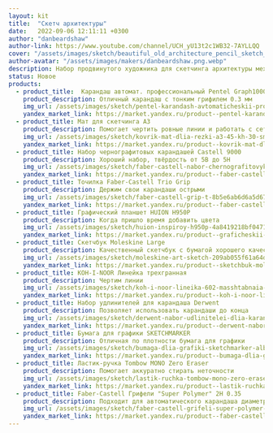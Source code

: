 ```yaml
---
layout: kit
title:  "Скетч архитектуры"
date:   2022-09-06 12:11:11 +0300
author: "danbeardshaw"
author-link: https://www.youtube.com/channel/UCH_yU13t2c1WB32-7AYLLQQ
cover: "/assets/images/sketch/beautiful_old_architecture_pencil_sketch_1.jpg"
author-avatar: "/assets/images/makers/danbeardshaw.png.webp"
description: Набор продвинутого художника для скетчинга архитектуры механическим карандашом
status: Новое
products:
  - product_title:  Карандаш автомат. профессиональный Pentel Graph1000 forPro
    product_description: Отличный карандаш с тонким грифилем 0.3 мм 
    img_url: /assets/images/sketch/pentel-karandash-avtomaticheskii-professionalnyi-graph1000-forpro-chernyi-korpus-0-3-mm-1401890218.webp
    yandex_market_link: https://market.yandex.ru/product--pentel-karandash-avtomaticheskii-professionalnyi-graph1000-forpro-chernyi-korpus-0-3-mm/1401890218
  - product_title: Мат для скетчинга А3
    product_description: Помогает чертить ровные линии и работать с сетками (если подложить под бумагу)
    img_url: /assets/images/sketch/kovrik-mat-dlia-rezki-a3-45-kh-30-sm-dvustoronnii-samovosstanavlivaiushchiisia-3-sloinyi.webp
    yandex_market_link: https://market.yandex.ru/product--kovrik-mat-dlia-rezki-a3-45-kh-30-sm-dvustoronnii-samovosstanavlivaiushchiisia-3-sloinyi/1456658416
  - product_title: Набор чернографитовых карандашей Castell 9000
    product_description: Хороший набор, твёрдость от 5B до 5H
    img_url: /assets/images/sketch/faber-castell-nabor-chernografitovykh-karandashei-castell-9000-12-sht-119064-652104573.webp
    yandex_market_link: https://market.yandex.ru/product--faber-castell-nabor-chernografitovykh-karandashei-castell-9000-12-sht-119064/652104573
  - product_title: Точилка Faber-Castell Trio Grip
    product_description: Держим свои карандаши острыми
    img_url: /assets/images/sketch/faber-castell-grip-t-8b5e6ab6d6a5d675c8450ff05637ed9f.png.webp
    yandex_market_link: https://market.yandex.ru/product--faber-castell-tochilka-trio-grip-2001/652079468
  - product_title: Графический планшет HUION H950P
    product_description: Когда пришло время добавить цвета
    img_url: /assets/images/sketch/huion-inspiroy-h950p-4a8419218bf04717613c66addfa18f73.png.webp
    yandex_market_link: https://market.yandex.ru/product--graficheskii-planshet-huion-h950p/251676949
  - product_title: Скетчбук Moleskine Large
    product_description: Качественный скетчбук с бумагой хорошего качества
    img_url: /assets/images/sketch/moleskine-art-sketch-209ab055f61a64d77daac01bb76b32f9.png.webp
    yandex_market_link: https://market.yandex.ru/product--sketchbuk-moleskine-21-kh-13-sm-165-g-m-50-l/242789424
  - product_title: KOH-I-NOOR Линейка трехгранная
    product_description: Чертим линии
    img_url: /assets/images/sketch/koh-i-noor-lineika-602-masshtabnaia-trekhgrannaia-6-shkal-30-sm-071500400000-476919351.png
    yandex_market_link: https://market.yandex.ru/product--koh-i-noor-lineika-602-masshtabnaia-trekhgrannaia-6-shkal-30-sm-071500400000/476919351
  - product_title: Набор удлинителей для карандаша Derwent
    product_description: Позволяет использовать карандаши до конца
    img_url: /assets/images/sketch/derwent-nabor-udlinitelei-dlia-karandasha-2-sht-977460596.png
    yandex_market_link: https://market.yandex.ru/product--derwent-nabor-udlinitelei-dlia-karandasha-2-sht/977460596
  - product_title: Бумага для графики SKETCHMARKER
    product_description: Отличная по плотности бумага для графики
    img_url: /assets/images/sketch/bumaga-dlia-grafiki-sketchmarker-albom-dlia-markerov-sketchmarker-bristol-300g-m2-a5-20l-skleika-po-korotkoi-storone-miagkaia-oblozhka-1446057131.webp
    yandex_market_link: https://market.yandex.ru/product--bumaga-dlia-grafiki-sketchmarker-albom-dlia-markerov-sketchmarker-bristol-300g-m2-a5-20l-skleika-po-korotkoi-storone-miagkaia-oblozhka/1446057131
  - product_title: Ластик-ручка Tombow MONO Zero Eraser
    product_description: Помогает аккуратно стирать неточности 
    img_url: /assets/images/sketch/lastik-ruchka-tombow-mono-zero-eraser-kruglyi-nakonechnik-diametr-2-3-mm-chernyi-korpus-sh-mg-989400421.webp
    yandex_market_link: https://market.yandex.ru/product--lastik-ruchka-tombow-mono-zero-eraser-kruglyi-nakonechnik-diametr-2-3-mm-chernyi-korpus-sh-mg/989400421
  - product_title: Faber-Castell Грифели "Super Polymer" 2H 0.35
    product_description: Подходит для автоматического карандаша диаметром 0.3
    img_url: /assets/images/sketch/faber-castell-grifeli-super-polymer-12-sht-2h-0-3mm-101805675874.webp
    yandex_market_link: https://market.yandex.ru/product--faber-castell-grifeli-super-polymer-12-sht-2h-0-3mm/101805675874
---
```

